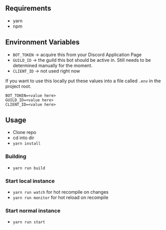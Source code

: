 ## Requirements
- yarn
- npm

## Environment Variables
- `BOT_TOKEN` -> acquire this from your Discord Application Page
- `GUILD_ID` -> the guild this bot should be active in. Still needs to be determined manually for the moment.
- `CLIENT_ID` -> not used right now

If you want to use this locally put these values into a file called `.env` in the project root.
```.env
BOT_TOKEN=<value here>
GUILD_ID=<value here>
CLIENT_ID=<value here>
```

## Usage
- Clone repo
- cd into dir
- `yarn install`

### Building
- `yarn run build`

### Start local instance
- `yarn run watch` for hot recompile on changes
- `yarn run monitor` for hot reload on recompile

### Start normal instance
- `yarn run start`
